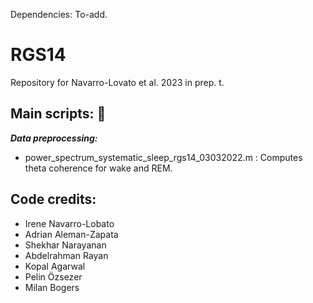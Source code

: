 Dependencies: To-add. 


# RGS14
Repository for Navarro-Lovato et al. 2023 in prep. t. 

## Main scripts: :file_folder: 

_**Data preprocessing:**_ 
  * power_spectrum_systematic_sleep_rgs14_03032022.m : Computes theta coherence for wake and REM. 
  
  
  ## Code credits:
  - Irene Navarro-Lobato
  - Adrian Aleman-Zapata
  - Shekhar Narayanan
  - Abdelrahman Rayan
  - Kopal Agarwal
  - Pelin Özsezer
  - Milan Bogers


